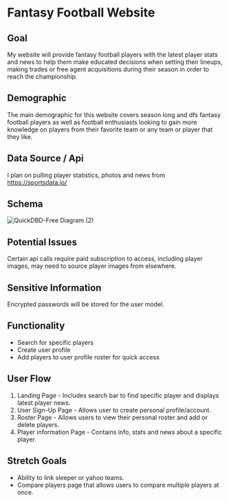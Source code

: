 # Fantasy Football Website

## Goal
My website will provide fantasy football players with the latest player stats and news to help them make educated decisions when setting their lineups, making trades or free agent acquisitions during their season in order to reach the championship.  

## Demographic
The main demographic for this website covers season long and dfs fantasy football players as well as football enthusiasts looking to gain more knowledge on players from their favorite team or any team or player that they like. 

## Data Source / Api
I plan on pulling player statistics, photos and news from https://sportsdata.io/

## Schema
![QuickDBD-Free Diagram (2)](https://user-images.githubusercontent.com/95009830/182985449-970c7040-182d-4823-aaff-fed5b4176053.png)


## Potential Issues
Certain api calls require paid subscription to access, including player images, may need to source player images from elsewhere. 

## Sensitive Information
Encrypted passwords will be stored for the user model. 

## Functionality
- Search for specific players
- Create user profile 
- Add players to user profile roster for quick access

## User Flow
1. Landing Page - Includes search bar to find specific player and displays latest player news. 
2. User Sign-Up Page - Allows user to create personal profile/account.
3. Roster Page - Allows users to view their personal roster and add or delete players. 
4. Player information Page - Contains info, stats and news about a specific player. 

## Stretch Goals
- Ability to link sleeper or yahoo teams.
- Compare players page that allows users to compare multiple players at once. 
